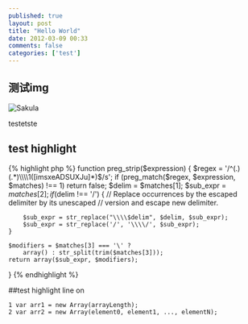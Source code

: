 ```yaml
---
published: true
layout: post
title: "Hello World"
date: 2012-03-09 00:33
comments: false
categories: ['test']
---
```


## 测试img

![Sakula](http://sybil-blog.b0.upaiyun.com/sakula.jpg!blog4dc)

testetste

## test highlight 
{% highlight php %}
function preg_strip($expression) {
    $regex = '/^(.)(.*)\\\\1([imsxeADSUXJu]*)$/s';
    if (preg_match($regex, $expression, $matches) !== 1)
        return false;
    $delim = $matches[1];
    $sub_expr = $matches[2];
    if ($delim !== '/') {
        // Replace occurrences by the escaped delimiter by its unescaped
        // version and escape new delimiter.
        
        $sub_expr = str_replace("\\\\$delim", $delim, $sub_expr);
        $sub_expr = str_replace('/', '\\\\/', $sub_expr);
    }
    
    $modifiers = $matches[3] === '\' ?
        array() : str_split(trim($matches[3]));
    return array($sub_expr, $modifiers);
}
{% endhighlight %}

##test highlight line on
<div class="highlight"><pre><code class="javascript"><span class="lineno">1</span> <span class="kd">var</span> <span class="nx">arr1</span> <span class="o">=</span> <span class="k">new</span> <span class="nb">Array</span><span class="p">(</span><span class="nx">arrayLength</span><span class="p">);</span>
<span class="lineno">2</span> <span class="kd">var</span> <span class="nx">arr2</span> <span class="o">=</span> <span class="k">new</span> <span class="nb">Array</span><span class="p">(</span><span class="nx">element0</span><span class="p">,</span> <span class="nx">element1</span><span class="p">,</span> <span class="p">...,</span> <span class="nx">elementN</span><span class="p">);</span>
</code></pre>
</div>

